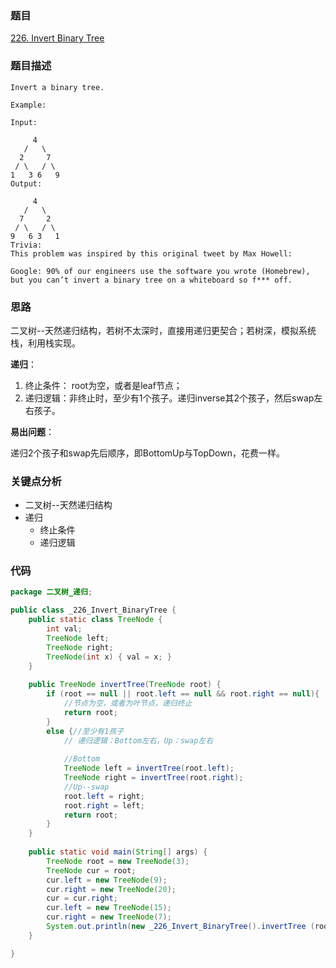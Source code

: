 ### 题目
[226. Invert Binary Tree](https://leetcode.com/problems/invert-binary-tree/)
### 题目描述
```
Invert a binary tree.

Example:

Input:

     4
   /   \
  2     7
 / \   / \
1   3 6   9
Output:

     4
   /   \
  7     2
 / \   / \
9   6 3   1
Trivia:
This problem was inspired by this original tweet by Max Howell:

Google: 90% of our engineers use the software you wrote (Homebrew), but you can’t invert a binary tree on a whiteboard so f*** off.
```
### 思路
二叉树--天然递归结构，若树不太深时，直接用递归更契合；若树深，模拟系统栈，利用栈实现。

**递归**：

1. 终止条件：	root为空，或者是leaf节点；
2. 递归逻辑：非终止时，至少有1个孩子。递归inverse其2个孩子，然后swap左右孩子。

**易出问题**：

递归2个孩子和swap先后顺序，即BottomUp与TopDown，花费一样。
### 关键点分析
* 二叉树--天然递归结构
* 递归
	* 终止条件
	* 递归逻辑

### 代码
```java
package 二叉树_递归;

public class _226_Invert_BinaryTree {
    public static class TreeNode {
        int val;
        TreeNode left;
        TreeNode right;
        TreeNode(int x) { val = x; }
    }
    
    public TreeNode invertTree(TreeNode root) {
		if (root == null || root.left == null && root.right == null){
            //节点为空，或者为叶节点，递归终止
            return root;
        }
        else {//至少有1孩子
            // 递归逻辑：Bottom左右，Up：swap左右
            
            //Bottom
            TreeNode left = invertTree(root.left);
            TreeNode right = invertTree(root.right);
            //Up--swap
            root.left = right;
            root.right = left;
            return root;
        }
    }
    
    public static void main(String[] args) {
        TreeNode root = new TreeNode(3);
        TreeNode cur = root;
        cur.left = new TreeNode(9);
        cur.right = new TreeNode(20);
        cur = cur.right;
        cur.left = new TreeNode(15);
        cur.right = new TreeNode(7);
        System.out.println(new _226_Invert_BinaryTree().invertTree (root));
    }

}
```